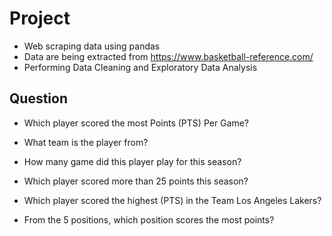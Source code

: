 # Project
- Web scraping data using pandas
- Data are being extracted from https://www.basketball-reference.com/
- Performing Data Cleaning and Exploratory Data Analysis


## Question
- Which player scored the most Points (PTS) Per Game?
- What team is the player from?
- How many game did this player play for this season?
- Which player scored more than 25 points this season?


- Which player scored the highest (PTS) in the Team Los Angeles Lakers?
- From the 5 positions, which position scores the most points?

